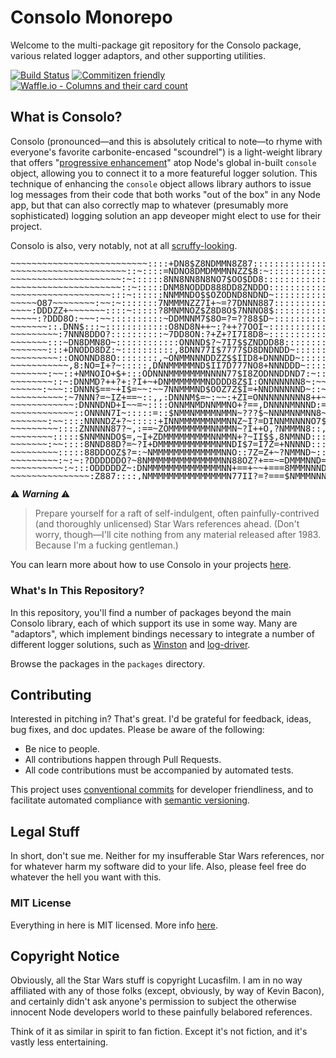 # Consolo Monorepo

Welcome to the multi-package git repository for the Consolo package, various related logger adaptors, and other supporting utilities.

[![Build Status](https://travis-ci.org/prometheas/consolo-monorepo.svg?branch=master)](https://travis-ci.org/prometheas/consolo-monorepo)
[![Commitizen friendly](https://img.shields.io/badge/commitizen-friendly-brightgreen.svg)](http://commitizen.github.io/cz-cli/)
[![Waffle.io - Columns and their card count](https://badge.waffle.io/prometheas/generator-multistack-tdd-kata.svg?columns=all)](https://waffle.io/prometheas/generator-multistack-tdd-kata)

## What is Consolo?

Consolo (pronounced—and this is absolutely critical to note—to rhyme with everyone's favorite carbonite-encased "scoundrel") is a light-weight library that offers "[progressive enhancement](https://en.wikipedia.org/wiki/Progressive_enhancement)" atop Node's global in-built `console` object, allowing you to connect it to a more featureful logger solution.  This technique of enhancing the `console` object allows library authors to issue log messages from their code that both works "out of the box" in any Node app, but that can also correctly map to whatever (presumably more sophisticated) logging solution an app deveoper might elect to use for their project.

Consolo is also, very notably, not at all [scruffy-looking](https://www.youtube.com/watch?v=gYoDBX1gobM).

<pre style="line-height:90%;">
~~~~~~~~~~~~~~~~~~~~~~~~~~::::+DN8$Z8NDMMN8Z87::::::::::::::::::::::::::::::::::
~~~~~~~~~~~~~~~~~~~~~~::~::::=NDNO8DMDMMMNNZZ$8:~:::::::::::::::::::::::::::::::
~~~~~~~~~~~~~~~~~~~~~:~::::::8NN8NN8N8NO7$OO$DD8::::::::::::::::::::::::::::::::
~~~~~~~~~~~~~~~~~~~~~::~:::::DNM8NODDD888DD8ZNDDO:::::::::::::::::::::::::::::::
~~~~~~~~~~~~~~~~~~~:::~::::::NNMMNDO$$OZODND8NDND~::::::::::::::::::::::::::::::
~~~~~O87~~~~~~~~:~~:~:::::::7NMMMNZZ7I+~=?7DNNN887::::::::::::::::::::::::::::::
~~~~:DDDZZ+~~~~~~~::::~:::::?8MNMNOZ$Z8D8O$7NNNO8$::::::::::::::::::::::::::::::
~~~~~:?DDD8O:~~~:~~::::::::::~DDMNNM7$8O=?=??88$D~::::::::::::::::::::::::::::::
~~~~~~~::.DNN$:::~::::::::::::O8ND8N++~:?++?7OOI~:::::::::::::::::::::::::::::::
~~~~~~~~~:7NNN8DDO?::::::::::~7DD8ON:?+Z+?I7I8D8~:::::::::::::::::::::::::::::::
~~~~~~~:::~DN8DMN8O~::::::::::::ONNND$?~7I7$$ZNDDD88:::::::::::::::::::::::::::+
~~~~~~~:::+DNODD8DZ:~::::::::::,8DNN77I$7777$D8DNDNDD~:::::::::::::::::::::::~7O
~~~~~~~~~::ONONND88O::::::::,~ONMMNNNDDZZ$$IID8+DNNNDD~::::::::::::::::::~~~~I?$
~~~~~~~~~~~,8:NO=I+?~:::::,DNNMMMMMND$II7D777NO8+NNNDDD~::::::::::::::~=+~=~~I78
~~~~~~~:~~::+NMNOIO+$+:::ODNNNMMMMMMMNNNN77$I8ZODNNDDND7:~:::::::~~=?:~:~~+~++7:
~~~~~~~~::~:DNNMD?++?+:?I+~+DNMMMMMMMNDDDD8Z$I:ONNNNNNN8~:~~=~~~~:=~+:+~~=?++7::
~~~~~~:~~~::DNNN$==~+I$=~~:~~7NNMMMND$OOZ7Z$I=+NNDNNNNND~::~~~:~:~==+~+=+??I88::
~~~~~~~~~~:~7NNN?=~IZ+==~::,,:DNNNM$=~:~~:+ZI=ONNNNNNNNN8++~:~:~=+=+?=?+?ZZ~::::
~~~~~~~~~~~~:DNNNDND+I~~=~::::ONNMNMDNNMMNO+?==,DNNNNMNNND:==~=+=I++7IZ:::::::::
~~~~~~~~~~~~::ONNNN7I~:::::=::$NMMNMMMMNMMN~???$~NNNMNNMNN8~=?7+77?Z~:::::::::::
~~~~~~~:~~::::NNNNDZ+?~:::::+INNMMMMMMNMMNNZ~I?=DINNMNNNNO7$+I7O$:::::::::::::::
~~~~~~~~~::::ZNNNNN87?~,:==~ZOMMMMMMMMNNMMN~?I++O,?NMMMN8::,::::::::::::::::::::
~~~~~~~~:::::$NNMNNDO$=,~I+ZDMMMMMMMMMNNMMN+?~II$$,8NMNND:::::::::::::::::::::::
~~~~~~~:~~::::8NND88D?=~?I+DMMMMMMMMMMMNMNDI$7=I7Z=+NNNND:::::::::::::::::::::::
~~~~~~~~~:::::88DDOOZ$?=:~NMMMMMMMMMMMMMNNO::7Z=Z+~?NMMND~::::::::::::::::::::::
~~~~~~~~~:~:~:?DDDDDDO?~8NMMMMMMMMMMMMMMNN88OZ?+==~=DMMMNND=::::::::::::::::::::
~~~~~~~~~~:~:::ODDDDDZ~:DNMMMMMMMMMMMMMMNN+==+~~+===8MMMNNND8:::::::::::::::::::
~~~~~~~~~~~~~~~:Z887::::,NMMMMMMMMMMMMMMMN77II?=?===$NMMMNNND$::::::::::::::::::
</pre>

⚠️ _**Warning**_ ⚠️

> Prepare yourself for a raft of self-indulgent, often painfully-contrived (and thoroughly unlicensed) Star Wars references ahead.  (Don't worry, though—I'll cite nothing from any material released after 1983.  Because I'm a fucking gentleman.)

You can learn more about how to use Consolo in your projects [here](./packages/consolo/README.md).

### What's In This Repository?

In this repository, you'll find a number of packages beyond the main Consolo library, each of which support its use in some way.  Many are "adaptors", which implement bindings necessary to integrate a number of different logger solutions, such as [Winston](https://www.github.com/winstonjs/winston) and [log-driver](https://www.npmjs.com/package/log-driver).

Browse the packages in the `packages` directory.

## Contributing

Interested in pitching in?  That's great.  I'd be grateful for feedback, ideas, bug fixes, and doc updates.  Please be aware of the following:

- Be nice to people.
- All contributions happen through Pull Requests.
- All code contributions must be accompanied by automated tests.

This project uses [conventional commits](https://conventionalcommits.org) for developer friendliness, and to facilitate automated compliance with [semantic versioning](http://semver.org/).

## Legal Stuff

In short, don't sue me.  Neither for my insufferable Star Wars references, nor for whatever harm my software did to your life.  Also, please feel free do whatever the hell you want with this.

### MIT License

Everything in here is MIT licensed.  More info [here](./LICENSE).

## Copyright Notice

Obviously, all the Star Wars stuff is copyright Lucasfilm.  I am in no way affiliated with any of those folks (except, obviously, by way of Kevin Bacon), and certainly didn't ask anyone's permission to subject the otherwise innocent Node developers world to these painfully belabored references.

Think of it as similar in spirit to fan fiction.  Except it's not fiction, and it's vastly less entertaining.

